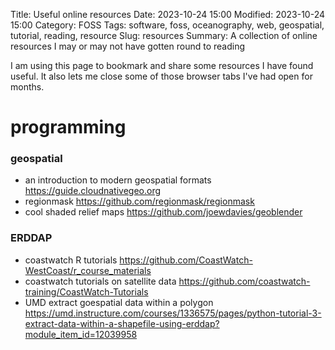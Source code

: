 Title: Useful online resources
Date: 2023-10-24 15:00
Modified: 2023-10-24 15:00
Category: FOSS
Tags: software, foss, oceanography, web, geospatial, tutorial, reading, resource
Slug: resources
Summary: A collection of online resources I may or may not have gotten round to reading

I am using this page to bookmark and share some resources I have found useful. It also lets me close some of those browser tabs I've had open for months.

# programming

### geospatial

- an introduction to modern geospatial formats https://guide.cloudnativegeo.org
- regionmask https://github.com/regionmask/regionmask
- cool shaded relief maps https://github.com/joewdavies/geoblender

### ERDDAP
- coastwatch R tutorials https://github.com/CoastWatch-WestCoast/r_course_materials
- coastwatch tutorials on satellite data https://github.com/coastwatch-training/CoastWatch-Tutorials
- UMD extract goespatial data within a polygon https://umd.instructure.com/courses/1336575/pages/python-tutorial-3-extract-data-within-a-shapefile-using-erddap?module_item_id=12039958

